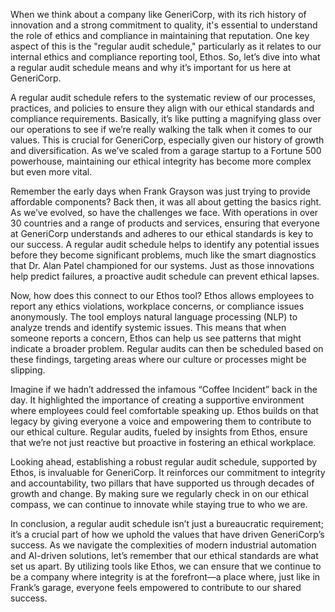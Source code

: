 When we think about a company like GeneriCorp, with its rich history of innovation and a strong commitment to quality, it's essential to understand the role of ethics and compliance in maintaining that reputation. One key aspect of this is the "regular audit schedule," particularly as it relates to our internal ethics and compliance reporting tool, Ethos. So, let’s dive into what a regular audit schedule means and why it’s important for us here at GeneriCorp.

A regular audit schedule refers to the systematic review of our processes, practices, and policies to ensure they align with our ethical standards and compliance requirements. Basically, it’s like putting a magnifying glass over our operations to see if we’re really walking the talk when it comes to our values. This is crucial for GeneriCorp, especially given our history of growth and diversification. As we’ve scaled from a garage startup to a Fortune 500 powerhouse, maintaining our ethical integrity has become more complex but even more vital.

Remember the early days when Frank Grayson was just trying to provide affordable components? Back then, it was all about getting the basics right. As we’ve evolved, so have the challenges we face. With operations in over 30 countries and a range of products and services, ensuring that everyone at GeneriCorp understands and adheres to our ethical standards is key to our success. A regular audit schedule helps to identify any potential issues before they become significant problems, much like the smart diagnostics that Dr. Alan Patel championed for our systems. Just as those innovations help predict failures, a proactive audit schedule can prevent ethical lapses.

Now, how does this connect to our Ethos tool? Ethos allows employees to report any ethics violations, workplace concerns, or compliance issues anonymously. The tool employs natural language processing (NLP) to analyze trends and identify systemic issues. This means that when someone reports a concern, Ethos can help us see patterns that might indicate a broader problem. Regular audits can then be scheduled based on these findings, targeting areas where our culture or processes might be slipping.

Imagine if we hadn’t addressed the infamous “Coffee Incident” back in the day. It highlighted the importance of creating a supportive environment where employees could feel comfortable speaking up. Ethos builds on that legacy by giving everyone a voice and empowering them to contribute to our ethical culture. Regular audits, fueled by insights from Ethos, ensure that we’re not just reactive but proactive in fostering an ethical workplace.

Looking ahead, establishing a robust regular audit schedule, supported by Ethos, is invaluable for GeneriCorp. It reinforces our commitment to integrity and accountability, two pillars that have supported us through decades of growth and change. By making sure we regularly check in on our ethical compass, we can continue to innovate while staying true to who we are.

In conclusion, a regular audit schedule isn’t just a bureaucratic requirement; it’s a crucial part of how we uphold the values that have driven GeneriCorp’s success. As we navigate the complexities of modern industrial automation and AI-driven solutions, let’s remember that our ethical standards are what set us apart. By utilizing tools like Ethos, we can ensure that we continue to be a company where integrity is at the forefront—a place where, just like in Frank’s garage, everyone feels empowered to contribute to our shared success.